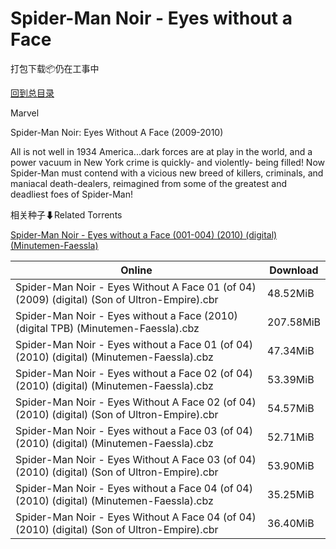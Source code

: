 # Spider-Man Noir - Eyes without a Face

打包下载📦仍在工事中

[回到总目录](/Catalogs.md)

Marvel

Spider-Man Noir: Eyes Without A Face (2009-2010)

All is not well in 1934 America...dark forces are at play in the world, and a power vacuum in New York crime is quickly- and violently- being filled! Now Spider-Man must contend with a vicious new breed of killers, criminals, and maniacal death-dealers, reimagined from some of the greatest and deadliest foes of Spider-Man!





相关种子⬇Related Torrents

[Spider-Man Noir - Eyes without a Face (001-004) (2010) (digital) (Minutemen-Faessla)](https://github.com/alicewish/markdown/blob/master/torrent/Spider-Man-Noir---Eyes-without-a-Face--001-004---2010---digital---Minutemen-Faessla.md)

Online | Download
--- | ---
Spider-Man Noir - Eyes Without A Face 01 (of 04) (2009) (digital) (Son of Ultron-Empire).cbr | 48.52MiB
Spider-Man Noir - Eyes without a Face (2010) (digital TPB) (Minutemen-Faessla).cbz | 207.58MiB
Spider-Man Noir - Eyes without a Face 01 (of 04) (2010) (digital) (Minutemen-Faessla).cbz | 47.34MiB
Spider-Man Noir - Eyes without a Face 02 (of 04) (2010) (digital) (Minutemen-Faessla).cbz | 53.39MiB
Spider-Man Noir - Eyes Without A Face 02 (of 04) (2010) (digital) (Son of Ultron-Empire).cbr | 54.57MiB
Spider-Man Noir - Eyes without a Face 03 (of 04) (2010) (digital) (Minutemen-Faessla).cbz | 52.71MiB
Spider-Man Noir - Eyes Without A Face 03 (of 04) (2010) (digital) (Son of Ultron-Empire).cbr | 53.90MiB
Spider-Man Noir - Eyes without a Face 04 (of 04) (2010) (digital) (Minutemen-Faessla).cbz | 35.25MiB
Spider-Man Noir - Eyes Without A Face 04 (of 04) (2010) (digital) (Son of Ultron-Empire).cbr | 36.40MiB